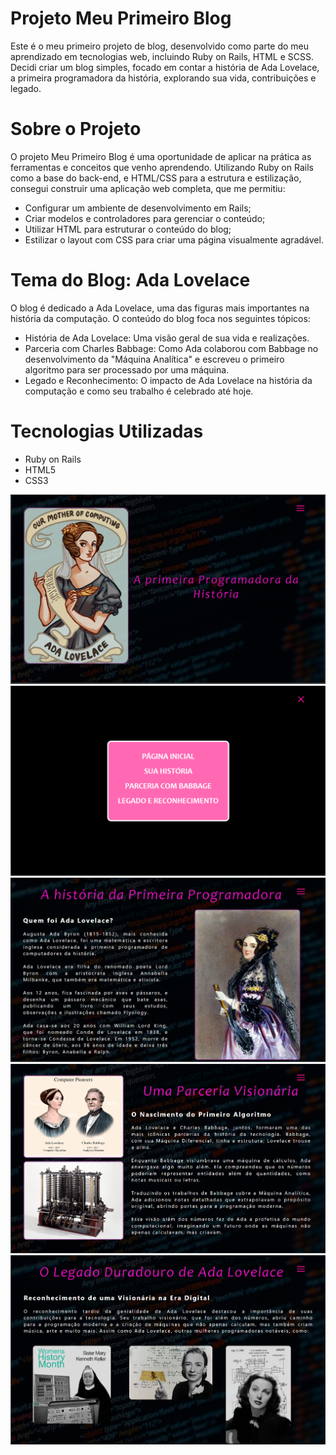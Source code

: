 # Projeto Meu Primeiro Blog

Este é o meu primeiro projeto de blog, desenvolvido como parte do meu aprendizado em tecnologias web, incluindo Ruby on Rails, HTML e SCSS. Decidi criar um blog simples, focado em contar a história de Ada Lovelace, a primeira programadora da história, explorando sua vida, contribuições e legado.

# Sobre o Projeto
O projeto Meu Primeiro Blog é uma oportunidade de aplicar na prática as ferramentas e conceitos que venho aprendendo. Utilizando Ruby on Rails como a base do back-end, e HTML/CSS para a estrutura e estilização, consegui construir uma aplicação web completa, que me permitiu:

* Configurar um ambiente de desenvolvimento em Rails;
* Criar modelos e controladores para gerenciar o conteúdo;
* Utilizar HTML para estruturar o conteúdo do blog;
* Estilizar o layout com CSS para criar uma página visualmente agradável.

# Tema do Blog: Ada Lovelace
O blog é dedicado a Ada Lovelace, uma das figuras mais importantes na história da computação. O conteúdo do blog foca nos seguintes tópicos:

* História de Ada Lovelace: Uma visão geral de sua vida e realizações.
* Parceria com Charles Babbage: Como Ada colaborou com Babbage no desenvolvimento da "Máquina Analítica" e escreveu o primeiro algoritmo para ser processado por uma máquina.
* Legado e Reconhecimento: O impacto de Ada Lovelace na história da computação e como seu trabalho é celebrado até hoje.

# Tecnologias Utilizadas

* Ruby on Rails
* HTML5
* CSS3

![Capa do Projeto](app/assets/images/Projeto_Blog/capa.png)
![Menu do Projeto](app/assets/images/Projeto_Blog/menu.png)
![sua Historia](app/assets/images/Projeto_Blog/historia.png)
![Parceria](app/assets/images/Projeto_Blog/parceria.png)
![Legado](app/assets/images/Projeto_Blog/legado.png)
